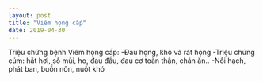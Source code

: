 ```yaml
---
layout: post
title: "Viêm họng cấp"
date: 2019-04-30
---
```

 Triệu chứng bệnh Viêm họng cấp:
-Đau họng, khô và rát họng
-Triệu chứng cúm: hắt hơi, sổ mũi, ho, đau đầu, đau cơ toàn thân, chán ăn..
-Nổi hạch, phát ban, buồn nôn, nuốt khó
